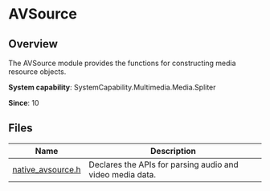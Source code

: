 # AVSource

## Overview

The AVSource module provides the functions for constructing media resource objects.

**System capability**: SystemCapability.Multimedia.Media.Spliter

**Since**: 10

## Files

| Name| Description|
| -- | -- |
| [native_avsource.h](capi-native-avsource-h.md) | Declares the APIs for parsing audio and video media data.|
